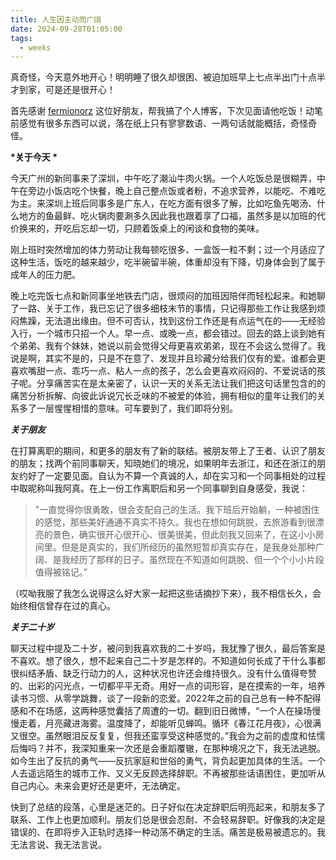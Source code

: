 ```yaml
---
title: 人生因主动而广阔
date: 2024-09-28T01:05:00
tags:
  - weeks
---
```


真奇怪，今天意外地开心！明明睡了很久却很困、被迫加班早上七点半出门十点半才到家，可是还是很开心！

首先感谢 [fermionorz](http://fermionorz.github.io/blog/) 这位好朋友，帮我搞了个人博客，下次见面请他吃饭！动笔前感觉有很多东西可以说，落在纸上只有寥寥数语、一两句话就能概括，奇怪奇怪。

__*关于今天 *__

今天广州的新同事来了深圳，中午吃了潮汕牛肉火锅。一个人吃饭总是很糊弄，中午在旁边小饭店吃个快餐，晚上自己整点饭或者粉，不追求营养，以能吃、不难吃为主。来深圳上班后同事多是广东人，在吃方面有很多了解，比如吃鱼先喝汤、什么地方的鱼最鲜、吃火锅肉要涮多久因此我也跟着享了口福，虽然多是以加班的代价换来的，开吃后忘却一切，只顾着饭桌上的闲谈和食物的美味。

刚上班时突然增加的体力劳动让我每顿吃很多、一盒饭一粒不剩；过一个月适应了这种生活，饭吃的越来越少，吃半碗留半碗，体重却没有下降，切身体会到了属于成年人的压力肥。

晚上吃完饭七点和新同事坐地铁去门店，很烦闷的加班因陪伴而轻松起来。和她聊了一路、关于工作，我已忘记了很多细枝末节的事情，只记得那些工作让我感到烦闷焦躁，无法道出缘由。但不可否认，找到这份工作还是有点运气在的——无经验入行，一个城市只招一个人。早一点、或晚一点，都会错过。回去的路上谈到她有个弟弟、我有个妹妹，她说以前会觉得父母更喜欢弟弟，现在不会这么觉得了。我说是啊，其实不是的，只是不在意了、发现并且珍藏分给我们仅有的爱。谁都会更喜欢嘴甜一点、乖巧一点、粘人一点的孩子，怎么会更喜欢闷闷的、不爱说话的孩子呢。分享痛苦实在是太亲密了，认识一天的关系无法让我们把这句话里包含的的痛苦分析拆解、向彼此诉说冗长乏味的不被爱的体验，拥有相似的童年让我们的关系多了一层惺惺相惜的意味。可车要到了，我们即将分别。

__*关于朋友*__

在打算离职的期间，和更多的朋友有了新的联结。被朋友带上了王者、认识了朋友的朋友；找两个前同事聊天，知晓她们的境况，如果明年去浙江，和还在浙江的朋友约好了一定要见面。自认为不算一个真诚的人，却在实习和一个同事相处的过程中取昵称叫我阿真。在上一份工作离职后和另一个同事聊到自身感受，我说：

> "一直觉得你很勇敢，很会支配自己的生活。我下班后开始躺，一种被困住的感觉，那些美好通通不真实不持久。我也在想如何跳脱，去旅游看到很漂亮的景色，确实很开心很开心、很美很美，但此刻我又回来了，在这小小房间里。但是是真实的，我们所经历的虽然短暂却真实存在，是我身处那种广阔、是我经历了那样的日子。虽然现在不知道如何跳脱、但一个个小小片段值得被铭记。”

（哎呦我服了我怎么说得这么好大家一起把这些话摘抄下来），我不相信长久，会始终相信曾存在过的真心。

__*关于二十岁*__

聊天过程中提及二十岁，被问到我喜欢我的二十岁吗，我犹豫了很久，最后答案是不喜欢。想了很久，想不起来自己二十岁是怎样的。不知道如何长成了干什么事都很纠结矛盾、缺乏行动力的人，这种状况也许还会维持很久。没有什么值得夸赞的、出彩的闪光点，一切都平平无奇。用好一点的词形容，是在摸索的一年，培养读书习惯、从零学跳舞，谈了一段新的恋爱。2022年之前的自己总有一种不配得感和不在场感，这两种感觉囊括了周遭的一切。翻到旧日微博，“一个人在操场慢慢走着，月亮藏进海雾。温度降了，却能听见蝉鸣。循环《春江花月夜》，心很满又很空。虽然眼泪反反复复，但我还蛮享受这种感觉的。”我会为之前的虚度和怯懦后悔吗？并不，我深知重来一次还是会重蹈覆辙，在那种境况之下，我无法逃脱。如今生出了反抗的勇气——反抗家庭和世俗的勇气，背负起更加具体的生活。一个人去遥远陌生的城市工作、又义无反顾选择辞职。不再被那些话语困住，更加听从自己内心。未来会更好还是更坏，无法确定。

快到了总结的段落，心里是迷茫的。日子好似在决定辞职后明亮起来，和朋友多了联系、工作上也更加顺利。朋友们总是很会忍耐、不会轻易辞职。好像我的决定是错误的、在即将步入正轨时选择一种动荡不确定的生活。痛苦是极易被遗忘的。我无法言说、我无法言说。